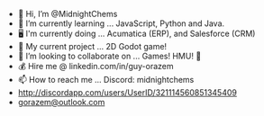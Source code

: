 - 👋 Hi, I’m @MidnightChems
- 🌱 I’m currently learning ...  JavaScript, Python and Java.
-  :desktop_computer: I'm currently doing ... Acumatica (ERP), and Salesforce (CRM)
-  :mechanical_arm: My current project ... 2D Godot game!
- 💞️ I’m looking to collaborate on ... Games! HMU! :love_letter:
- :moneybag: Hire me @ linkedin.com/in/guy-orazem
- 📫 How to reach me ... Discord: midnightchems
- http://discordapp.com/users/UserID/321114560851345409
- gorazem@outlook.com

<!---
MidnightChems/MidnightChems is a ✨ special ✨ repository because its `README.md` (this file) appears on your GitHub profile.
You can click the Preview link to take a look at your changes.
--->
